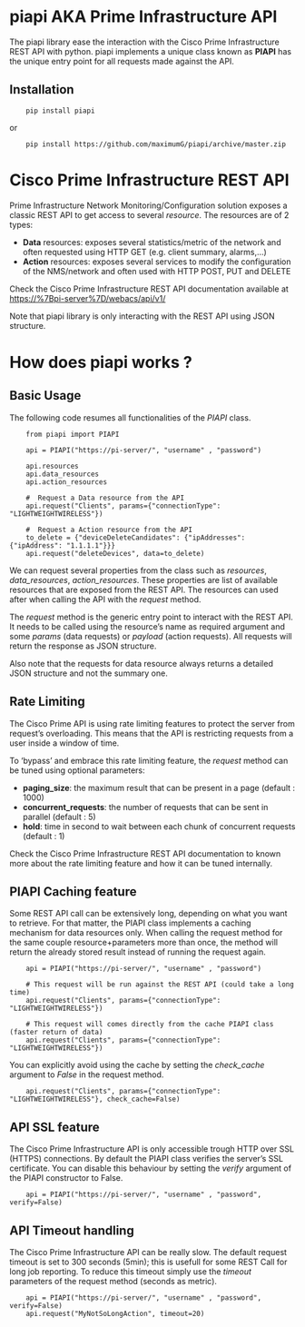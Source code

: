 piapi AKA Prime Infrastructure API
==================================

The piapi library ease the interaction with the Cisco Prime Infrastructure REST API with python. 
piapi implements a unique class known as **PIAPI** has the unique entry point for all requests made against the API.

Installation
------------

```shell
    pip install piapi
```
or
```shell
    pip install https://github.com/maximumG/piapi/archive/master.zip
```

Cisco Prime Infrastructure REST API
===================================

Prime Infrastructure Network Monitoring/Configuration solution exposes a classic REST API to get access to several *resource*. 
The resources are of 2 types:

-   **Data** resources: exposes several statistics/metric of the network and often requested using HTTP GET (e.g. client summary, alarms,…)
-   **Action** resources: exposes several services to modify the configuration of the NMS/network and often used with HTTP POST, PUT
    and DELETE

Check the Cisco Prime Infrastructure REST API documentation available at
<https://%7Bpi-server%7D/webacs/api/v1/>

Note that piapi library is only interacting with the REST API using JSON structure.

How does piapi works ?
======================

Basic Usage
-----------

The following code resumes all functionalities of the *PIAPI* class.

```
    from piapi import PIAPI
    
    api = PIAPI("https://pi-server/", "username" , "password")
    
    api.resources
    api.data_resources
    api.action_resources
    
    #  Request a Data resource from the API
    api.request("Clients", params={"connectionType": "LIGHTWEIGHTWIRELESS"})
    
    #  Request a Action resource from the API
    to_delete = {"deviceDeleteCandidates": {"ipAddresses": {"ipAddress": "1.1.1.1"}}}
    api.request("deleteDevices", data=to_delete)
```

We can request several properties from the class such as *resources*, *data\_resources*, *action\_resources*. 
These properties are list of available resources that are exposed from the REST API. 
The resources can used after when calling the API with the *request* method.

The *request* method is the generic entry point to interact with the REST API. 
It needs to be called using the resource’s name as required argument and some *params* (data requests) or *payload* (action
requests). All requests will return the response as JSON structure.

Also note that the requests for data resource always returns a detailed JSON structure and not the summary one.

Rate Limiting
-------------

The Cisco Prime API is using rate limiting features to protect the server from request’s overloading. 
This means that the API is restricting requests from a user inside a window of time.

To ‘bypass’ and embrace this rate limiting feature, the *request* method can be tuned using optional parameters:

-   **paging\_size**: the maximum result that can be present in a page (default : 1000)
-   **concurrent\_requests**: the number of requests that can be sent in parallel (default : 5)
-   **hold**: time in second to wait between each chunk of concurrent requests (default : 1)

Check the Cisco Prime Infrastructure REST API documentation to known more about the rate limiting feature and how it can be tuned internally.

PIAPI Caching feature
---------------------

Some REST API call can be extensively long, depending on what you want to retrieve. 
For that matter, the PIAPI class implements a caching mechanism for data resources only. When calling the request method for
the same couple resource+parameters more than once, the method will return the already stored result instead of running the request again.

```
    api = PIAPI("https://pi-server/", "username" , "password")

    # This request will be run against the REST API (could take a long time)
    api.request("Clients", params={"connectionType": "LIGHTWEIGHTWIRELESS"})

    # This request will comes directly from the cache PIAPI class (faster return of data)
    api.request("Clients", params={"connectionType": "LIGHTWEIGHTWIRELESS"})
```

You can explicitly avoid using the cache by setting the *check\_cache* argument to *False* in the request method.

```
    api.request("Clients", params={"connectionType": "LIGHTWEIGHTWIRELESS"}, check_cache=False)
```

API SSL feature
---------------

The Cisco Prime Infrastructure API is only accessible trough HTTP over SSL (HTTPS) connections. 
By default the PIAPI class verifies the server’s SSL certificate. 
You can disable this behaviour by setting the *verify* argument of the PIAPI constructor to False.

```
    api = PIAPI("https://pi-server/", "username" , "password", verify=False)
```    

API Timeout handling
--------------------

The Cisco Prime Infrastructure API can be really slow. The default request timeout is set to 300 seconds (5min);
this is usefull for some REST Call for long job reporting. To reduce this timeout simply use the
*timeout* parameters of the request method (seconds as metric).

```
    api = PIAPI("https://pi-server/", "username" , "password", verify=False)
    api.request("MyNotSoLongAction", timeout=20)
```